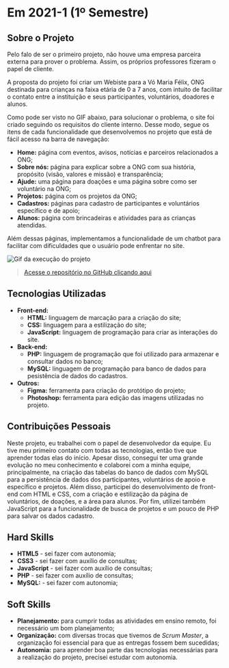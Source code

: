 # Em 2021-1 (1º Semestre)

## Sobre o Projeto

Pelo falo de ser o primeiro projeto, não houve uma empresa parceira externa para prover o problema. Assim, os próprios professores fizeram o papel de cliente. 

A proposta do projeto foi criar um Webiste para a Vó Maria Félix, ONG destinada para crianças na faixa etária de 0 a 7 anos, com intuito de facilitar o contato entre a instituição e seus participantes, voluntários, doadores e alunos.

Como pode ser visto no GIF abaixo, para solucionar o problema, o site foi criado seguindo os requisitos do cliente interno. Desse modo, segue os itens de cada funcionalidade que desenvolvemos no projeto que está de fácil acesso na barra de navegação:

* **Home:** página com eventos, avisos, notícias e parceiros relacionados a ONG;
* **Sobre nós:** página para explicar sobre a ONG com sua história, propósito (visão, valores e missão) e transparência;
* **Ajude:** uma página para doações e uma página sobre como ser voluntário na ONG;
* **Projetos:** página com os projetos da ONG;
* **Cadastros:** páginas para cadastro de participantes e voluntários específico e de apoio;
* **Alunos:** página com brincadeiras e atividades para as crianças atendidas.

Além dessas páginas, implementamos a funcionalidade de um chatbot para facilitar com dificuldades que o usuário pode enfrentar no site.

![Gif da execução do projeto](../img/1-semestre.gif)

> [Acesse o repositório no GitHub clicando aqui](https://github.com/DeskwarePI/API-VoMariaFelix)

## Tecnologias Utilizadas

* **Front-end:** 
    - **HTML:** linguagem de marcação para a criação do site;
    - **CSS:** linguagem para a estilização do site;
    - **JavaScript:** linguagem de programação para criar as interações do site.
* **Back-end:** 
    - **PHP:** linguagem de programação que foi utilizado para armazenar e consultar dados no banco;
    - **MySQL:** linguagem de programação para banco de dados para pesistência de dados do cadastros.
* **Outros:** 
    - **Figma:** ferramenta para criação do protótipo do projeto;
    - **Photoshop:** ferramenta para edição das imagens utilizadas no projeto.

## Contribuições Pessoais

Neste projeto, eu trabalhei com o papel de desenvolvedor da equipe. Eu tive meu primeiro contato com todas as tecnologias, então tive que aprender todas elas do início. Apesar disso, consegui ter uma grande evolução no meu conhecimento e colaborei com a minha equipe, principalmente, na criação das tabelas do banco de dados com MySQL para a persistência de dados dos participantes, voluntários de apoio e específico e projetos. Além disso, participei do desenvolvimento de front-end com HTML e CSS, com a criação e estilização da página de voluntários, de doações, e a área para alunos. Por fim, utilizei também JavaScript para a funcionalidade de busca de projetos e um pouco de PHP para salvar os dados cadastro.

## Hard Skills

* **HTML5** - sei fazer com autonomia;
* **CSS3** - sei fazer com auxílio de consultas;
* **JavaScript** - sei fazer com auxílio de consultas;
* **PHP** - sei fazer com auxílio de consultas;
* **MySQL:** - sei fazer com autonomia;

## Soft Skills

* **Planejamento:** para cumprir todas as atividades em ensino remoto, foi necessário um bom planejamento;
* **Organização:** com diversas trocas que tivemos de *Scrum Master*, a organização foi essencial para que as entregas fossem bem sucedidas;
* **Autonomia:** para aprender boa parte das tecnologias necessárias para a realização do projeto, precisei estudar com autonomia.
